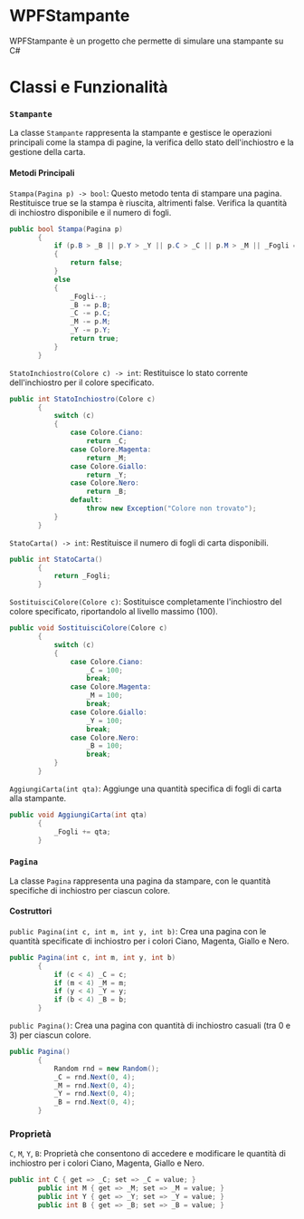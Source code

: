 # WPFStampante

WPFStampante è un progetto che permette di simulare una stampante su C#

# Classi e Funzionalità
### `Stampante`
La classe `Stampante` rappresenta la stampante e gestisce le operazioni principali come la stampa di pagine, la verifica dello stato dell'inchiostro e la gestione della carta.

#### Metodi Principali
`Stampa(Pagina p) -> bool`: Questo metodo tenta di stampare una pagina. Restituisce true se la stampa è riuscita, altrimenti false. Verifica la quantità di inchiostro disponibile e il numero di fogli.

 ```c#
public bool Stampa(Pagina p)
        {
            if (p.B > _B || p.Y > _Y || p.C > _C || p.M > _M || _Fogli == 0)
            {
                return false;
            }
            else
            {
                _Fogli--;
                _B -= p.B;
                _C -= p.C;
                _M -= p.M;
                _Y -= p.Y;
                return true;
            }
        }
 ```

`StatoInchiostro(Colore c) -> int`: Restituisce lo stato corrente dell'inchiostro per il colore specificato.

 ```c#
public int StatoInchiostro(Colore c)
        {
            switch (c)
            {
                case Colore.Ciano:
                    return _C;
                case Colore.Magenta:
                    return _M;
                case Colore.Giallo:
                    return _Y;
                case Colore.Nero:
                    return _B;
                default:
                    throw new Exception("Colore non trovato");
            }
        }
 ```


`StatoCarta() -> int`: Restituisce il numero di fogli di carta disponibili.
 ```c#
public int StatoCarta()
        {
            return _Fogli;
        }
 ```

`SostituisciColore(Colore c)`: Sostituisce completamente l'inchiostro del colore specificato, riportandolo al livello massimo (100).
 ```c#
public void SostituisciColore(Colore c)
        {
            switch (c)
            {
                case Colore.Ciano:
                    _C = 100;
                    break;
                case Colore.Magenta:
                    _M = 100;
                    break;
                case Colore.Giallo:
                    _Y = 100;
                    break;
                case Colore.Nero:
                    _B = 100;
                    break;
            }
        }
 ```

`AggiungiCarta(int qta)`: Aggiunge una quantità specifica di fogli di carta alla stampante.
 ```c#
public void AggiungiCarta(int qta)
        {
            _Fogli += qta;
        }
 ```

### `Pagina`
La classe `Pagina` rappresenta una pagina da stampare, con le quantità specifiche di inchiostro per ciascun colore.

#### Costruttori
`public Pagina(int c, int m, int y, int b)`: Crea una pagina con le quantità specificate di inchiostro per i colori Ciano, Magenta, Giallo e Nero.
 ```c#
public Pagina(int c, int m, int y, int b)
        {
            if (c < 4) _C = c;
            if (m < 4) _M = m;
            if (y < 4) _Y = y;
            if (b < 4) _B = b;
        }
 ```

`public Pagina()`: Crea una pagina con quantità di inchiostro casuali (tra 0 e 3) per ciascun colore.
 ```c#
public Pagina()
        {
            Random rnd = new Random();
            _C = rnd.Next(0, 4);
            _M = rnd.Next(0, 4);
            _Y = rnd.Next(0, 4);
            _B = rnd.Next(0, 4);
        }
 ```

### Proprietà
`C`, `M`, `Y`, `B`: Proprietà che consentono di accedere e modificare le quantità di inchiostro per i colori Ciano, Magenta, Giallo e Nero.

 ```c#
public int C { get => _C; set => _C = value; }
        public int M { get => _M; set => _M = value; }
        public int Y { get => _Y; set => _Y = value; }
        public int B { get => _B; set => _B = value; }
 ```

